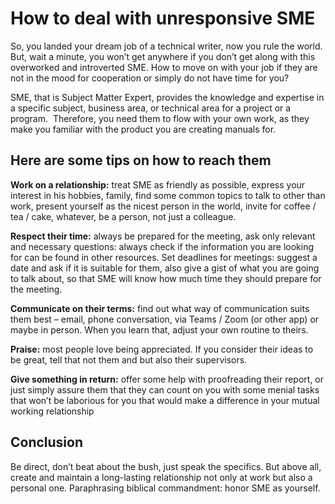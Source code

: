 # How to deal with unresponsive SME #

So, you landed your dream job of a technical writer, now you rule the world. But, wait a minute, you won’t get anywhere if you don’t get along with this overworked and introverted SME. How to move on with your job if they are not in the mood for cooperation or simply do not have time for you?

SME, that is Subject Matter Expert,  provides the knowledge and expertise in a specific subject, business area, or technical area for a project or a program.  Therefore, you need them to flow with your own work, as they make you familiar with the product you are creating manuals for.
## Here are some tips on how to reach them ##

 **Work on a relationship:** treat SME as friendly as possible, express your interest in his hobbies, family, find some common topics to talk to other than work, present yourself as the nicest person in the world, invite for coffee / tea / cake, whatever, be a person, not just a colleague.

**Respect their time:** always be prepared for the meeting, ask only relevant and necessary questions: always check if the information you are looking for can be  found in other resources.
Set deadlines for meetings: suggest a date and ask if it is suitable for them, also give a gist of what you are going to talk about, so that SME will know how much time they should prepare for the meeting.

**Communicate on their terms:**  find out what way of communication suits them best – email, phone conversation, via Teams / Zoom (or other app) or maybe in person.  When you learn that, adjust your own routine to theirs.

**Praise:**  most people love being appreciated. If you consider their ideas to be great, tell that not them and but also their supervisors.

**Give something in return:**  offer some help with proofreading their report, or just simply assure them that they can count on you with some menial tasks that won’t be laborious for you that would make a difference in your mutual working relationship

## Conclusion ##
Be direct, don’t beat about the bush, just speak the specifics. But above all, create and maintain a long-lasting relationship not only at work but also a personal one. Paraphrasing biblical commandment: honor SME as yourself.